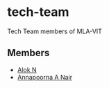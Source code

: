 # tech-team
Tech Team members of MLA-VIT

## Members

* [Alok N](https://github.com/mintbomb27)
* [Annapoorna A Nair](https://github.com/annapoornaanilnair)

